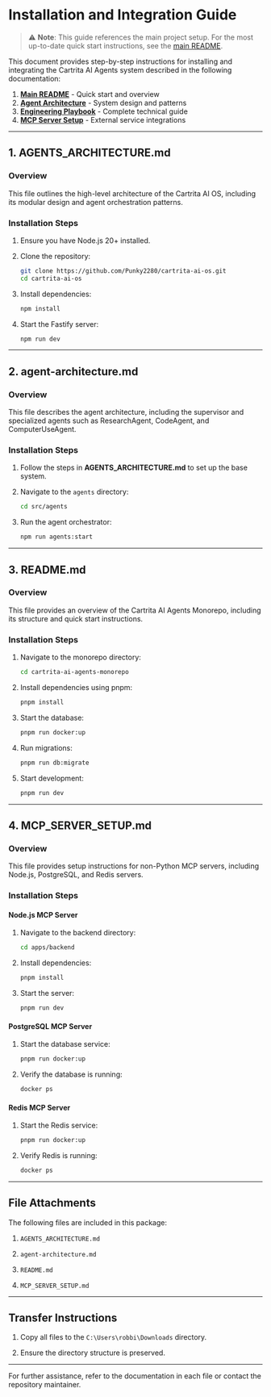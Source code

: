 # Installation and Integration Guide

> ⚠️ **Note**: This guide references the main project setup. For the most up-to-date quick start instructions, see the [main README](../../README.md).

This document provides step-by-step instructions for installing and integrating the Cartrita AI Agents system described in the following documentation:

1. **[Main README](../../README.md)** - Quick start and overview
2. **[Agent Architecture](../architecture/agent-architecture.md)** - System design and patterns  
3. **[Engineering Playbook](ENGINEERING_PLAYBOOK.md)** - Complete technical guide
4. **[MCP Server Setup](MCP_SERVER_SETUP.md)** - External service integrations

---

## 1. AGENTS_ARCHITECTURE.md

### Overview

This file outlines the high-level architecture of the Cartrita AI OS, including its modular design and agent orchestration patterns.

### Installation Steps

1. Ensure you have Node.js 20+ installed.

1. Clone the repository:

   ```bash
   git clone https://github.com/Punky2280/cartrita-ai-os.git
   cd cartrita-ai-os
   ```

1. Install dependencies:

   ```bash
   npm install
   ```

1. Start the Fastify server:

   ```bash
   npm run dev
   ```

---

## 2. agent-architecture.md

### Overview

This file describes the agent architecture, including the supervisor and specialized agents such as ResearchAgent, CodeAgent, and ComputerUseAgent.

### Installation Steps

1. Follow the steps in **AGENTS_ARCHITECTURE.md** to set up the base system.

1. Navigate to the `agents` directory:

   ```bash
   cd src/agents
   ```

1. Run the agent orchestrator:

   ```bash
   npm run agents:start
   ```

---

## 3. README.md

### Overview

This file provides an overview of the Cartrita AI Agents Monorepo, including its structure and quick start instructions.

### Installation Steps

1. Navigate to the monorepo directory:

   ```bash
   cd cartrita-ai-agents-monorepo
   ```

1. Install dependencies using pnpm:

   ```bash
   pnpm install
   ```

1. Start the database:

   ```bash
   pnpm run docker:up
   ```

1. Run migrations:

   ```bash
   pnpm run db:migrate
   ```

1. Start development:

   ```bash
   pnpm run dev
   ```

---

## 4. MCP_SERVER_SETUP.md

### Overview

This file provides setup instructions for non-Python MCP servers, including Node.js, PostgreSQL, and Redis servers.

### Installation Steps

#### Node.js MCP Server

1. Navigate to the backend directory:

   ```bash
   cd apps/backend
   ```

1. Install dependencies:

   ```bash
   pnpm install
   ```

1. Start the server:

   ```bash
   pnpm run dev
   ```

#### PostgreSQL MCP Server

1. Start the database service:

   ```bash
   pnpm run docker:up
   ```

1. Verify the database is running:

   ```bash
   docker ps
   ```

#### Redis MCP Server

1. Start the Redis service:

   ```bash
   pnpm run docker:up
   ```

1. Verify Redis is running:

   ```bash
   docker ps
   ```

---

## File Attachments

The following files are included in this package:

1. `AGENTS_ARCHITECTURE.md`

1. `agent-architecture.md`

1. `README.md`

1. `MCP_SERVER_SETUP.md`

---

## Transfer Instructions

1. Copy all files to the `C:\Users\robbi\Downloads` directory.

1. Ensure the directory structure is preserved.

---

For further assistance, refer to the documentation in each file or contact the repository maintainer.